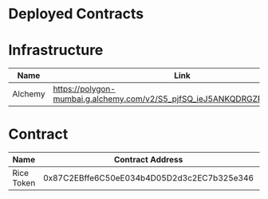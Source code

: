 # Deployed Contracts

# Infrastructure
| Name    | Link                                                                     |
|---------|--------------------------------------------------------------------------|
| Alchemy | https://polygon-mumbai.g.alchemy.com/v2/S5_pjfSQ_ieJ5ANKQDRGZPcUcdKgzWIJ |



# Contract

| Name       | Contract Address                           | Network        |
|------------|--------------------------------------------|----------------|
| Rice Token | 0x87C2EBffe6C50eE034b4D05D2d3c2EC7b325e346 | Polygon Mumbai |
